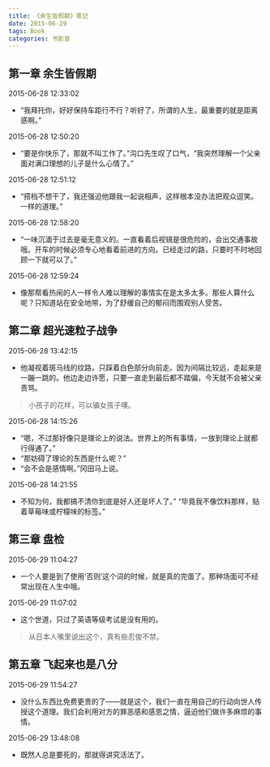 ```yaml
---
title: 《余生皆假期》笔记
date: 2015-06-29
tags: Book
categories: 书影音 
---
```


## 第一章 余生皆假期

2015-06-28 12:33:02

- “我拜托你，好好保持车距行不行？听好了，所谓的人生，最重要的就是距离感啊。”

2015-06-28 12:50:20

- “要是你快乐了，那就不叫工作了。”沟口先生叹了口气，“我突然理解一个父亲面对满口理想的儿子是什么心情了。”

2015-06-28 12:51:12

- “搭档不想干了，我还强迫他跟我一起说相声，这样根本没办法把观众逗笑。一样的道理。”

2015-06-28 12:58:20

- “一味沉湎于过去是毫无意义的。一直看着后视镜是很危险的，会出交通事故哦。开车的时候必须专心地看着前进的方向。已经走过的路，只要时不时地回顾一下就可以了。”

2015-06-28 12:59:24

- 像那帮看热闹的人一样令人难以理解的事情实在是太多太多。那些人算什么呢？只知道站在安全地带，为了舒缓自己的郁闷而围观别人受苦。

## 第二章 超光速粒子战争

2015-06-28 13:42:15

- 他凝视着斑马线的纹路，只踩着白色部分向前走。因为间隔比较远，走起来是一蹦一跳的。他边走边许愿，只要一直走到最后都不踏偏，今天就不会被父亲责骂。

> 小孩子的花样，可以骗女孩子噢。

2015-06-28 14:15:26

- “嗯，不过那好像只是理论上的说法。世界上的所有事情，一放到理论上就都行得通了。”  
- “那妨碍了理论的东西是什么呢？”  
- “会不会是感情啊。”冈田马上说。

2015-06-28 14:21:55

- 不知为何，我都搞不清你到底是好人还是坏人了。”  “毕竟我不像饮料那样，贴着草莓味或柠檬味的标签。”

## 第三章 盘检

2015-06-29 11:04:27

- 一个人要是到了使用‘否则’这个词的时候，就是真的完蛋了。那种场面可不经常出现在人生中哦。

2015-06-29 11:07:02

- 这个世道，只过了英语等级考试是没有用的。

> 从日本人嘴里说出这个，真有些忍俊不禁。

## 第五章 飞起来也是八分

2015-06-29 11:54:27

- 没什么东西比免费更贵的了——就是这个，我们一直在用自己的行动向世人传授这个道理。我们会利用对方的罪恶感和感恩之情，逼迫他们做许多麻烦的事情。

2015-06-29 13:48:08

- 既然人总是要死的，那就得讲究活法了。